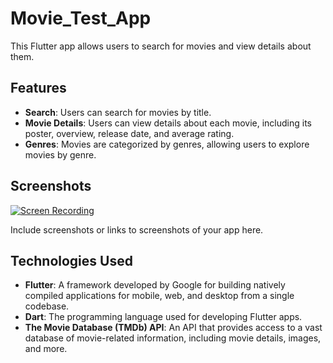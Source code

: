 # Movie_Test_App

This Flutter app allows users to search for movies and view details about them.

## Features

- **Search**: Users can search for movies by title.
- **Movie Details**: Users can view details about each movie, including its poster, overview, release date, and average rating.
- **Genres**: Movies are categorized by genres, allowing users to explore movies by genre.

## Screenshots

[![Screen Recording](https://img.youtube.com/vi/hMzzL2M2ahI/0.jpg)](https://www.youtube.com/watch?v=hMzzL2M2ahI)


Include screenshots or links to screenshots of your app here.

## Technologies Used

- **Flutter**: A framework developed by Google for building natively compiled applications for mobile, web, and desktop from a single codebase.
- **Dart**: The programming language used for developing Flutter apps.
- **The Movie Database (TMDb) API**: An API that provides access to a vast database of movie-related information, including movie details, images, and more.
